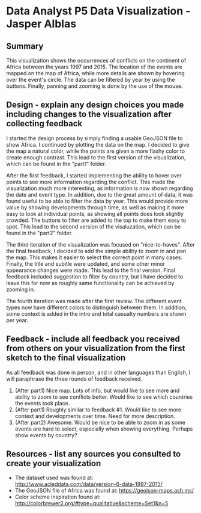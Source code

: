 # Data Analyst P5 Data Visualization - Jasper Alblas

## Summary

This visualization shows the occurrences of conflicts on the continent of Africa between the years 1997 and 2015. The location of the events are mapped on the map of Africa, while more details are shown by hovering over the event's circle. The data can be filtered by year by using the buttons. Finally, panning and zooming is done by the use of the mouse.

## Design - explain any design choices you made including changes to the visualization after collecting feedback

I started the design process by simply finding a usable GeoJSON file to show Africa. I continued by plotting the data on the map. I decided to give the map a natural color, while the points are given a more flashy color to create enough contrast. This lead to the first version of the visualization, which can be found in the "part1" folder.

After the first feedback, I started implementing the ability to hover over points to see more information regarding the conflict. This made the visualization much more interesting, as information is now shown regarding the date and event type. In addition, due to the great amount of data, it was found useful to be able to filter the data by year. This would provide more value by showing developments through time, as well as making it more easy to look at individual points, as showing all points does look slightly crowded. The buttons to filter are added to the top to make them easy to spot. This lead to the second version of the visaluzation, which can be found in the "part2" folder.

The third iteration of the visualization was focused on "nice-to-haves". After the final feedback, I decided to add the simple ability to zoom in and pan the map. This makes it easier to select the correct point in many cases. Finally, the title and subitle were updated, and some other minor appearance changes were made. This lead to the final version. Final feedback included suggestion to filter by country, but I have decided to leave this for now as roughly same functionality can be achieved by zooming in.

The fourth iteration was made after the first review. The different event types now have different colors to distinguish
between them. In addition, some context is added in the intro and total casualty numbers are shown per year.

## Feedback - include all feedback you received from others on your visualization from the first sketch to the final visualization

As all feedback was done in person, and in other languages than English, I will paraphrase the three rounds of feedback received.

1. (After part1) Nice map. Lots of info, but would like to see more and ability to zoom to see conflicts better. Would like to see which countries the events took place.
2. (After part1) Roughly similar to feedback #1. Would like to see more context and developments over time. Need for more description.
3. (After part2) Awesome. Would be nice to be able to zoom in as some events are hard to select, especially when showing everything. Perhaps show events by country?

## Resources - list any sources you consulted to create your visualization

- The dataset used was found at: http://www.acleddata.com/data/version-6-data-1997-2015/
- The GeoJSON file of Africa was found at: https://geojson-maps.ash.ms/
- Color scheme inspiration found at: http://colorbrewer2.org/#type=qualitative&scheme=Set1&n=5
